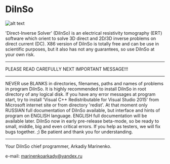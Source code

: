 # DiInSo
![alt text](https://i.ibb.co/Gn0B5jQ/d-IInso-logo.png)

'Direct-Inverse Solver' (DiInSo) is an electrical resistivity tomography (ERT) software which orient to solve 3D direct and 2D/3D inverse problems on direct current (DC).
X86 version of DiInSo is totally free and can be use in scientific purposes, but it also has not any guarantees, so use DiInSo at your own risk.

-------------------------

PLEASE READ CAREFULLY NEXT IMPORTANT MESSAGE!!!

-------------------------

NEVER use BLANKS in directories, filenames, paths and names of problems in program DiInSo.
It is highly recommended to install DiInSo in root directory of any logical disk.
If you have any error messages at program start, try to install 'Visual C++ Redistributable for Visual Studio 2015' from Microsoft internet site or from directory 'redist'.
At that moment only RUSSIAN full documentation of DiInSo available, but interface and hints of program on ENGLISH language. ENGLISH full documentation will be available later.
DiInSo now in early pre-release beta-mode, so be ready to small, middle, big and even critical errors. If you help as testers, we will fix bugs together. ;)
Be patient and thank you for understanding.

-------------------------

Your DiInSo chief programmer, Arkadiy Marinenko.

e-mail: marinenkoarkady@yandex.ru
